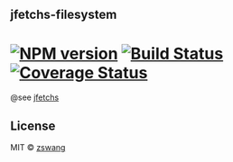 jfetchs-filesystem
-----------

# [![NPM version][npm-image]][npm-url] [![Build Status][travis-image]][travis-url] [![Coverage Status][coverage-image]][coverage-url]

@see [jfetchs](https://github.com/zswang/jfetchs)

## License

MIT © [zswang](http://weibo.com/zswang)

[npm-url]: https://npmjs.org/package/jfetchs-filesystem
[npm-image]: https://badge.fury.io/js/jfetchs-filesystem.svg
[travis-url]: https://travis-ci.org/zswang/jfetchs-filesystem
[travis-image]: https://travis-ci.org/zswang/jfetchs-filesystem.svg?branch=master
[coverage-url]: https://coveralls.io/github/zswang/jfetchs-filesystem?branch=master
[coverage-image]: https://coveralls.io/repos/zswang/jfetchs-filesystem/badge.svg?branch=master&service=github
